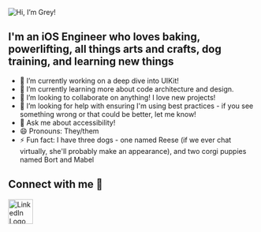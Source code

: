![Hi, I’m Grey!](https://github.com/l-olson1214/l-olson1214/assets/134959259/2d60be69-d1cd-4f46-a2e8-429270ca2905)

## I'm an iOS Engineer who loves baking, powerlifting, all things arts and crafts, dog training, and learning new things

- 🔭 I’m currently working on a deep dive into UIKit!
- 🌱 I’m currently learning more about code architecture and design.
- 👯 I’m looking to collaborate on anything! I love new projects!
- 🤔 I’m looking for help with ensuring I'm using best practices - if you see something wrong or that could be better, let me know!
- 💬 Ask me about accessibility! 
- 😄 Pronouns: They/them
- ⚡ Fun fact: I have three dogs - one named Reese (if we ever chat virtually, she'll probably make an appearance), and two corgi puppies named Bort and Mabel

## Connect with me 🤝
[<img src="https://github.com/l-olson1214/l-olson1214/assets/134959259/e13bd973-e7d0-4b1f-9564-4468e095e411" alt="LinkedIn Logo" width="50"/>](https://linkedin.com/in/l-olson)

